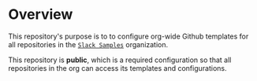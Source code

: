 # Overview

This repository's purpose is to to configure org-wide Github templates for all repositories in the [`Slack Samples`](https://github.com/slack-samples)
organization.

This repository is **public**, which is a required configuration so that all repositories in the org can access its templates and configurations.
